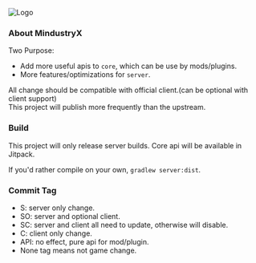 ![Logo](core/assets-raw/sprites/ui/logo.png)

### About MindustryX
Two Purpose:
* Add more useful apis to `core`, which can be use by mods/plugins.
* More features/optimizations for `server`.

All change should be compatible with official client.(can be optional with client support)  
This project will publish more frequently than the upstream.

### Build
This project will only release server builds.
Core api will be available in Jitpack.

If you'd rather compile on your own, `gradlew server:dist`.

### Commit Tag
* S: server only change.
* SO: server and optional client.
* SC: server and client all need to update, otherwise will disable.
* C: client only change.
* API: no effect, pure api for mod/plugin.
* None tag means not game change.